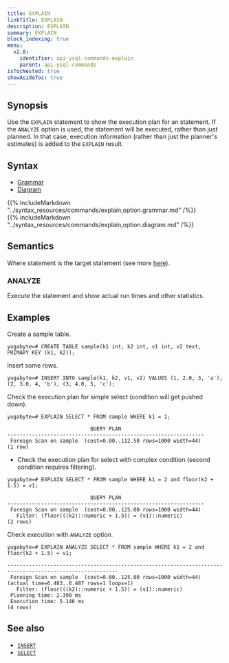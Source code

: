 ```yaml
---
title: EXPLAIN
linkTitle: EXPLAIN
description: EXPLAIN
summary: EXPLAIN
block_indexing: true
menu:
  v2.0:
    identifier: api-ysql-commands-explain
    parent: api-ysql-commands
isTocNested: true
showAsideToc: true
---
```


## Synopsis

Use the `EXPLAIN` statement to show the execution plan for an statement. If the `ANALYZE` option is used, the statement will be executed, rather than just planned. In that case, execution information (rather than just the planner's estimates) is added to the `EXPLAIN` result.

## Syntax

<ul class="nav nav-tabs nav-tabs-yb">
  <li >
    <a href="#grammar" class="nav-link active" id="grammar-tab" data-toggle="tab" role="tab" aria-controls="grammar" aria-selected="true">
      <i class="fas fa-file-alt" aria-hidden="true"></i>
      Grammar
    </a>
  </li>
  <li>
    <a href="#diagram" class="nav-link" id="diagram-tab" data-toggle="tab" role="tab" aria-controls="diagram" aria-selected="false">
      <i class="fas fa-project-diagram" aria-hidden="true"></i>
      Diagram
    </a>
  </li>
</ul>

<div class="tab-content">
  <div id="grammar" class="tab-pane fade show active" role="tabpanel" aria-labelledby="grammar-tab">
    {{% includeMarkdown "../syntax_resources/commands/explain,option.grammar.md" /%}}
  </div>
  <div id="diagram" class="tab-pane fade" role="tabpanel" aria-labelledby="diagram-tab">
    {{% includeMarkdown "../syntax_resources/commands/explain,option.diagram.md" /%}}
  </div>
</div>

## Semantics

Where statement is the target statement (see more [here](../dml_select)).

### ANALYZE

Execute the statement and show actual run times and other statistics.

## Examples

Create a sample table.

```postgresql
yugabyte=# CREATE TABLE sample(k1 int, k2 int, v1 int, v2 text, PRIMARY KEY (k1, k2));
```

Insert some rows.

```postgresql
yugabyte=# INSERT INTO sample(k1, k2, v1, v2) VALUES (1, 2.0, 3, 'a'), (2, 3.0, 4, 'b'), (3, 4.0, 5, 'c');
```

Check the execution plan for simple select (condition will get pushed down).

```postgresql
yugabyte=# EXPLAIN SELECT * FROM sample WHERE k1 = 1;
```

```
                           QUERY PLAN
----------------------------------------------------------------
 Foreign Scan on sample  (cost=0.00..112.50 rows=1000 width=44)
(1 row)
```

- Check the execution plan for select with complex condition (second condition requires filtering).

```postgresql
yugabyte=# EXPLAIN SELECT * FROM sample WHERE k1 = 2 and floor(k2 + 1.5) = v1;
```

```
                           QUERY PLAN
----------------------------------------------------------------
 Foreign Scan on sample  (cost=0.00..125.00 rows=1000 width=44)
   Filter: (floor(((k2)::numeric + 1.5)) = (v1)::numeric)
(2 rows)
```

Check execution with `ANALYZE` option.

```postgresql
yugabyte=# EXPLAIN ANALYZE SELECT * FROM sample WHERE k1 = 2 and floor(k2 + 1.5) = v1;
```

```
----------------------------------------------------------------------------------------------------------
 Foreign Scan on sample  (cost=0.00..125.00 rows=1000 width=44) (actual time=6.483..6.487 rows=1 loops=1)
   Filter: (floor(((k2)::numeric + 1.5)) = (v1)::numeric)
 Planning time: 2.390 ms
 Execution time: 5.146 ms
(4 rows)
```

## See also

- [`INSERT`](../dml_insert)
- [`SELECT`](../dml_select)
